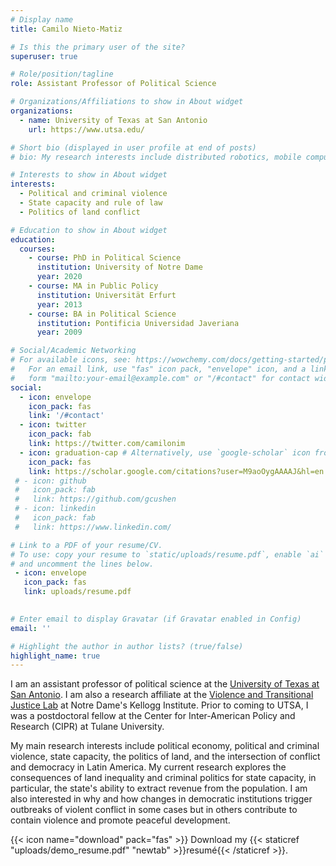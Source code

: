 ```yaml
---
# Display name
title: Camilo Nieto-Matiz

# Is this the primary user of the site?
superuser: true

# Role/position/tagline
role: Assistant Professor of Political Science

# Organizations/Affiliations to show in About widget
organizations:
  - name: University of Texas at San Antonio
    url: https://www.utsa.edu/

# Short bio (displayed in user profile at end of posts)
# bio: My research interests include distributed robotics, mobile computing and programmable matter.

# Interests to show in About widget
interests:
  - Political and criminal violence
  - State capacity and rule of law
  - Politics of land conflict

# Education to show in About widget
education:
  courses:
    - course: PhD in Political Science
      institution: University of Notre Dame 
      year: 2020
    - course: MA in Public Policy
      institution: Universität Erfurt 
      year: 2013
    - course: BA in Political Science 
      institution: Pontificia Universidad Javeriana
      year: 2009

# Social/Academic Networking
# For available icons, see: https://wowchemy.com/docs/getting-started/page-builder/#icons
#   For an email link, use "fas" icon pack, "envelope" icon, and a link in the
#   form "mailto:your-email@example.com" or "/#contact" for contact widget.
social:
  - icon: envelope
    icon_pack: fas
    link: '/#contact'
  - icon: twitter
    icon_pack: fab
    link: https://twitter.com/camilonim
  - icon: graduation-cap # Alternatively, use `google-scholar` icon from `ai` icon pack
    icon_pack: fas
    link: https://scholar.google.com/citations?user=M9aoOygAAAAJ&hl=en
 # - icon: github
 #   icon_pack: fab
 #   link: https://github.com/gcushen
 # - icon: linkedin
 #   icon_pack: fab
 #   link: https://www.linkedin.com/

# Link to a PDF of your resume/CV.
# To use: copy your resume to `static/uploads/resume.pdf`, enable `ai` icons in `params.toml`,
# and uncomment the lines below.
 - icon: envelope
   icon_pack: fas
   link: uploads/resume.pdf
 

# Enter email to display Gravatar (if Gravatar enabled in Config)
email: ''

# Highlight the author in author lists? (true/false)
highlight_name: true
---
```


I am an assistant professor of political science at the [University of Texas at San Antonio](https://www.utsa.edu). I am also a research affiliate at the [Violence and Transitional Justice Lab](https://kellogg.nd.edu/v-tj-lab-about) at Notre Dame's Kellogg Institute. Prior to coming to UTSA, I was a postdoctoral fellow at the Center for Inter-American Policy and Research (CIPR) at Tulane University. 

My main research interests include political economy, political and criminal violence, state capacity, the politics of land, and the intersection of conflict and democracy in Latin America. My current research explores the consequences of land inequality and criminal politics for state capacity, in particular, the state's ability to extract revenue from the population. I am also interested in why and how changes in democratic institutions trigger outbreaks of violent conflict in some cases but in others contribute to contain violence and promote peaceful development. 


{{< icon name="download" pack="fas" >}} Download my {{< staticref "uploads/demo_resume.pdf" "newtab" >}}resumé{{< /staticref >}}.
